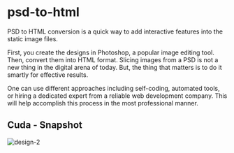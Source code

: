 # psd-to-html

PSD to HTML conversion is a quick way to add interactive features into the static image files. 

First, you create the designs in Photoshop, a popular image editing tool. Then, convert them into HTML format. Slicing images from a PSD is not a new thing in the digital arena of today. But, the thing that matters is to do it smartly for effective results.

One can use different approaches including self-coding, automated tools, or hiring a dedicated expert from a reliable web development company. This will help accomplish this process in the most professional manner.

## Cuda - Snapshot 

![design-2](https://user-images.githubusercontent.com/31752675/137626834-2917c474-737e-40d1-82d2-c65f3096f5c6.png)
